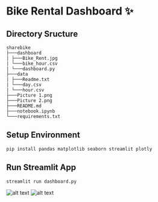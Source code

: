 # Bike Rental Dashboard ✨

## Directory Sructure
````
sharebike
├───dashboard
| ├───Bike_Rent.jpg
| └───bike_hour.csv
| └───dashboard.py
├───data
| ├───Readme.txt
| └───day.csv
| └───hour.csv
├───Picture 1.png
├───Picture 2.png
├───README.md 
├───notebook.ipynb
└───requirements.txt
````

## Setup Environment
```
pip install pandas matplotlib seaborn streamlit plotly
```
## Run Streamlit App
```
streamlit run dashboard.py
```
![alt text](https://github.com/dwitaciaa/bikerent/blob/main/Picture%201.png?raw=true)
![alt text](https://github.com/dwitaciaa/bikerent/blob/main/Picture%202.png?raw=true)
